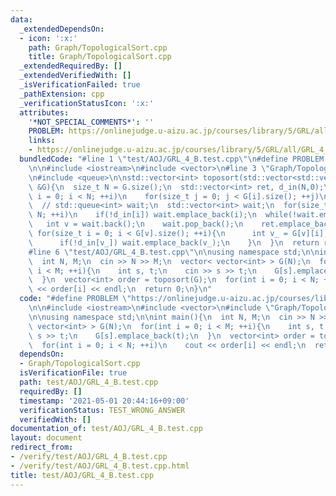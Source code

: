 ```yaml
---
data:
  _extendedDependsOn:
  - icon: ':x:'
    path: Graph/TopologicalSort.cpp
    title: Graph/TopologicalSort.cpp
  _extendedRequiredBy: []
  _extendedVerifiedWith: []
  _isVerificationFailed: true
  _pathExtension: cpp
  _verificationStatusIcon: ':x:'
  attributes:
    '*NOT_SPECIAL_COMMENTS*': ''
    PROBLEM: https://onlinejudge.u-aizu.ac.jp/courses/library/5/GRL/all/GRL_4_B
    links:
    - https://onlinejudge.u-aizu.ac.jp/courses/library/5/GRL/all/GRL_4_B
  bundledCode: "#line 1 \"test/AOJ/GRL_4_B.test.cpp\"\n#define PROBLEM \"https://onlinejudge.u-aizu.ac.jp/courses/library/5/GRL/all/GRL_4_B\"\
    \n\n#include <iostream>\n#include <vector>\n#line 3 \"Graph/TopologicalSort.cpp\"\
    \n#include <queue>\n\nstd::vector<int> toposort(std::vector<std::vector<int>>\
    \ &G){\n  size_t N = G.size();\n  std::vector<int> ret, d_in(N,0);\n  for(size_t\
    \ i = 0; i < N; ++i)\n    for(size_t j = 0; j < G[i].size(); ++j)\n      ++d_in[G[i][j]];\n\
    \  // std::queue<int> wait;\n  std::vector<int> wait;\n  for(size_t i = 0; i <\
    \ N; ++i)\n    if(!d_in[i]) wait.emplace_back(i);\n  while(!wait.empty()){\n \
    \   int v = wait.back();\n    wait.pop_back();\n    ret.emplace_back(v);\n   \
    \ for(size_t i = 0; i < G[v].size(); ++i){\n      int v_ = G[v][i];\n      --d_in[v_];\n\
    \      if(!d_in[v_]) wait.emplace_back(v_);\n    }\n  }\n  return ret;\n}\n\n\
    #line 6 \"test/AOJ/GRL_4_B.test.cpp\"\n\nusing namespace std;\n\nint main(){\n\
    \  int N, M;\n  cin >> N >> M;\n  vector< vector<int> > G(N);\n  for(int i = 0;\
    \ i < M; ++i){\n    int s, t;\n    cin >> s >> t;\n    G[s].emplace_back(t);\n\
    \  }\n  vector<int> order = toposort(G);\n  for(int i = 0; i < N; ++i)\n    cout\
    \ << order[i] << endl;\n  return 0;\n}\n"
  code: "#define PROBLEM \"https://onlinejudge.u-aizu.ac.jp/courses/library/5/GRL/all/GRL_4_B\"\
    \n\n#include <iostream>\n#include <vector>\n#include \"Graph/TopologicalSort.cpp\"\
    \n\nusing namespace std;\n\nint main(){\n  int N, M;\n  cin >> N >> M;\n  vector<\
    \ vector<int> > G(N);\n  for(int i = 0; i < M; ++i){\n    int s, t;\n    cin >>\
    \ s >> t;\n    G[s].emplace_back(t);\n  }\n  vector<int> order = toposort(G);\n\
    \  for(int i = 0; i < N; ++i)\n    cout << order[i] << endl;\n  return 0;\n}\n"
  dependsOn:
  - Graph/TopologicalSort.cpp
  isVerificationFile: true
  path: test/AOJ/GRL_4_B.test.cpp
  requiredBy: []
  timestamp: '2021-05-01 20:44:16+09:00'
  verificationStatus: TEST_WRONG_ANSWER
  verifiedWith: []
documentation_of: test/AOJ/GRL_4_B.test.cpp
layout: document
redirect_from:
- /verify/test/AOJ/GRL_4_B.test.cpp
- /verify/test/AOJ/GRL_4_B.test.cpp.html
title: test/AOJ/GRL_4_B.test.cpp
---
```

